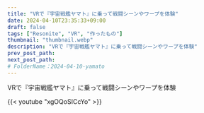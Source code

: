 ```yaml
---
title: "VRで『宇宙戦艦ヤマト』に乗って戦闘シーンやワープを体験"
date: 2024-04-10T23:35:33+09:00
draft: false
tags: ["Resonite", "VR", "作ったもの"]
thumbnail: "thumbnail.webp"
description: "VRで『宇宙戦艦ヤマト』に乗って戦闘シーンやワープを体験"
prev_post_path:
next_post_path:
# FolderName：2024-04-10-yamato
---
```


VRで『宇宙戦艦ヤマト』に乗って戦闘シーンやワープを体験

{{< youtube "xgOQoSICcYo" >}}
